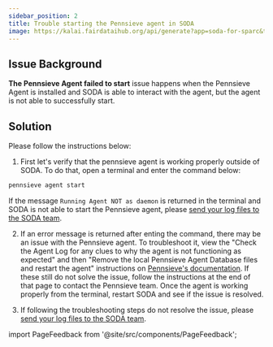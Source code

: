 ```yaml
---
sidebar_position: 2
title: Trouble starting the Pennsieve agent in SODA
image: https://kalai.fairdataihub.org/api/generate?app=soda-for-sparc&title=Trouble%20starting%20the%20Pennsieve%20agent%20in%20SODA&description=Can%27t%20start%20the%20Pennsieve%20agent%20in%20SODA&org=fairdataihub
---
```


## Issue Background

**The Pennsieve Agent failed to start** issue happens when the Pennsieve Agent is installed and SODA is able to interact with the agent, but the agent is not able to successfully start.

## Solution

Please follow the instructions below:

1. First let's verify that the pennsieve agent is working properly outside of SODA. To do that, open a terminal and enter the command below:

```bash
pennsieve agent start
```

If the message `Running Agent NOT as daemon` is returned in the terminal and SODA is not able to start the Pennsieve agent, please [send your log files to the SODA team](https://docs.sodaforsparc.io/docs/next/common-errors/sending-log-files-to-soda-team).

2. If an error message is returned after enting the command, there may be an issue with the Pennsieve agent. To troubleshoot it, view the "Check the Agent Log for any clues to why the agent is not functioning as expected" and then "Remove the local Pennsieve Agent Database files and restart the agent" instructions on [Pennsieve's documentation](https://docs.pennsieve.io/docs/troubleshooting-uploading-data). If these still do not solve the issue, follow the instructions at the end of that page to contact the Pennsieve team. Once the agent is working properly from the terminal, restart SODA and see if the issue is resolved.

3. If following the troubleshooting steps do not resolve the issue, please [send your log files to the SODA team](https://docs.sodaforsparc.io/docs/next/common-errors/sending-log-files-to-soda-team).

import PageFeedback from '@site/src/components/PageFeedback';

<PageFeedback />
